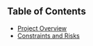## Table of Contents

* [Project Overview](Overview/index.md)
* [Constraints and Risks](Considerations/index.md)
